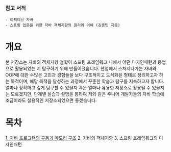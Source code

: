 

### 참고 서적
```
- 이펙티브 자바
- 스프링 입문을 위한 자바 객체지향의 원리와 이해 (김종민 지음)
```

# 개요  
본 저장소는 자바의 객체지향 철학이 스프링 프레임워크 내에서 어떤 디자인패턴과 용법으로 활용되었는 지 탐구하기 위해 만들어졌습니다.
현업에서 스쳐지나가는 자바와 OOP에 대한 수많은 고민과 경험들을 보다 구조적이고 도식화된 형태로 정리하고자 하는 목적이며, 해당 목적을 달성하는 과정에서 꾸준한 학습과 탐구를 지속하고자 합니다.   
얼마나 정확하고 깊게 탐구할 수 있을지 혹은 얼마나 유용한 저장소로 활용될 수 있을지는 모르겠지만, 단계별 실습과 설명을 통하여 저와 같은 주니어 개발자들의 자바 학습에 조금이라도 실용적인 저장소되었으면 좋겠습니다.

# 목차
[1. 자바 프로그램의 구동과 메모리 구조]("https://github.com/e-build/java-oop-to-spring/blob/main/concept/java-program-running-and-memory-change.md")
2. 자바의 객체지향
3. 스프링 프레임워크의 디자인패턴



